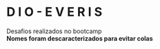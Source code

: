 # D I O - E V E R I S
 
Desafios realizados no bootcamp</br>
**Nomes foram descaracterizados para evitar colas**

